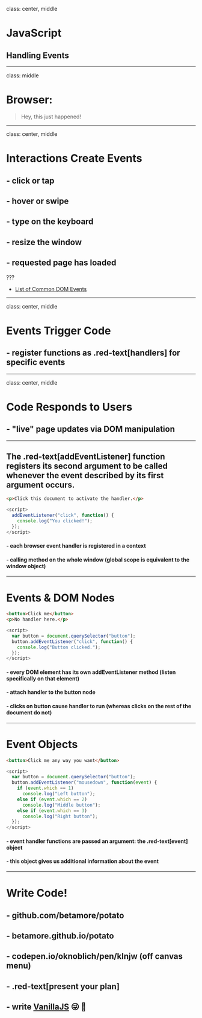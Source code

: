 class: center, middle

# JavaScript

## Handling Events

---

class: middle

# Browser:

> Hey, this just happened!

---

class: center, middle

# Interactions Create Events

## - click or tap

## - hover or swipe

## - type on the keyboard

## - resize the window

## - requested page has loaded

???

* [List of Common DOM Events](https://developer.mozilla.org/en-US/docs/Web/Events)

---

class: center, middle

# Events Trigger Code

## - register functions as .red-text[handlers] for specific events

---

class: center, middle

# Code Responds to Users

## - "live" page updates via DOM manipulation

---

## The .red-text[addEventListener] function registers its second argument to be called whenever the event described by its first argument occurs.

```html
<p>Click this document to activate the handler.</p>
```

```javascript
<script>
  addEventListener("click", function() {
    console.log("You clicked!");
  });
</script>
```

#### - each browser event handler is registered in a context
#### - calling method on the whole window (global scope is equivalent to the window object)

---

# Events & DOM Nodes

```html
<button>Click me</button>
<p>No handler here.</p>
```

```javascript
<script>
  var button = document.querySelector("button");
  button.addEventListener("click", function() {
    console.log("Button clicked.");
  });
</script>
```

#### - every DOM element has its own addEventListener method (listen specifically on that element)
#### - attach handler to the button node
#### - clicks on button cause handler to run (whereas clicks on the rest of the document do not)

---

# Event Objects

```html
<button>Click me any way you want</button>
```

```javascript
<script>
  var button = document.querySelector("button");
  button.addEventListener("mousedown", function(event) {
    if (event.which == 1)
      console.log("Left button");
    else if (event.which == 2)
      console.log("Middle button");
    else if (event.which == 3)
      console.log("Right button");
  });
</script>
```

#### - event handler functions are passed an argument: the .red-text[event] object
#### - this object gives us additional information about the event

---

# Write Code!

## - github.com/betamore/potato
## - betamore.github.io/potato
## - codepen.io/oknoblich/pen/klnjw (off canvas menu)
## - .red-text[present your plan]
## - write [VanillaJS](http://stackoverflow.com/questions/20435653/what-is-vanillajs) &#128540; &#128640;
